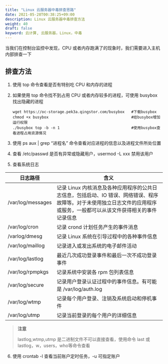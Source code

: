 ```yaml
---
title: "Linux 云服务器中毒排查思路"
date: 2021-05-28T00:38:25+09:00
description: Linux 云服务器中毒排查方法
weight: 40
draft: false
keyword: 云计算, 云服务器，Linux，中毒
---
```


当我们在控制台监控中发现，CPU 或者内存跑满了的现象时，我们需要进入主机内部排查一下

## 排查方法

1. 使用 top 命令查看是否有特别吃 CPU 和内存的进程

2. 如果使用 top 命令找不到占用 CPU 或者内存较多的进程，可使用 busybox 找出隐藏的进程

   ```
   wget https://oc-storage.pek3a.qingstor.com/busybox   #下载busybox
   chmod +x busybox                                     #给busybox增加运行权限
   ./busybox top -b -n 1                                #使用busybox查看进程占用资源情况
   ```

3. 使用 ps aux | grep “进程名” 命令查看对应进程的信息以及进程文件所处位置

4. 查看 /etc/passwd 是否有异常或隐藏用户，usermod -L xxx 禁用该用户

5. 查看系统日志  

| 日志路径 | 含义 |
|----------|----------------------------------------------------------------------------|
| /var/log/messages | 记录 Linux 内核消息及各种应用程序的公共日志信息，包括启动、IO 错误、网络错误、程序故障等。对于未使用独立日志文件的应用程序或服务，一般都可以从该文件获得相关的事件记录信息|
| /var/log/cron | 记录 crond 计划任务产生的事件消息 |
| /varlog/dmesg | 记录 Linux 系统在引导过程中的各种事件信息 |
| /var/log/maillog | 记录进入或发出系统的电子邮件活动 |
| /var/log/lastlog | 最近几次成功登录事件和最后一次不成功登录事件 |
| /var/log/rpmpkgs | 记录系统中安装各 rpm 包列表信息 |
| /var/log/secure | 记录用户登录认证过程中的事件信息。有可能是  /var/log/auth.log |
| /var/log/wtmp | 记录每个用户登录、注销及系统启动和停机事件 |
| /var/log/utmp | 记录当前登录的每个用户的详细信息 |

> **注意**
>
> lastlog,wtmp,utmp 是二进制文件不可以直接查看，使用命令 last 或 lastlog，w，users，who等命令查看 

6. 使用 crontab -l 查看当前账户定时任务，-u 可指定账户